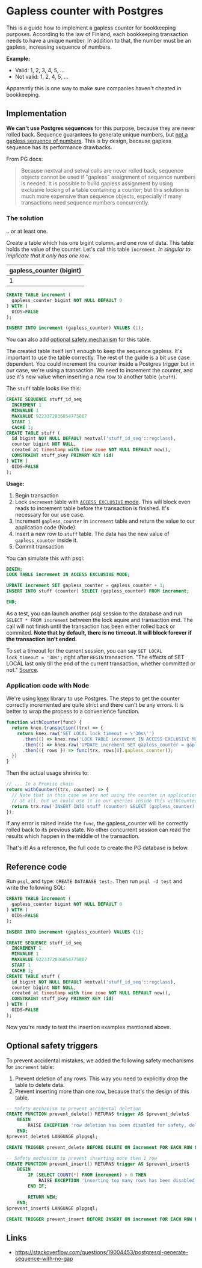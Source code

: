 # Gapless counter with Postgres

This is a guide how to implement a gapless counter for bookkeeping purposes.
According to the law of Finland, each bookkeeping transaction needs to have a unique number.
In addition to that, the number must be an gapless, increasing sequence of numbers.

**Example:**

* Valid: 1, 2, 3, 4, 5, ...
* Not valid: 1, 2, 4, 5, ...

Apparently this is one way to make sure companies haven't cheated in bookkeeping.


## Implementation

**We can't use Postgres sequences** for this purpose, because they are never rolled back.
Sequence guarantees to generate unique numbers, but [not a gapless sequence of numbers][1]. This is by design, because
gapless sequence has its performance drawbacks.

From PG docs:

> Because nextval and setval calls are never rolled back, sequence objects cannot be used if "gapless" assignment of sequence numbers is needed. It is possible to build gapless assignment by using exclusive locking of a table containing a counter; but this solution is much more expensive than sequence objects, especially if many transactions need sequence numbers concurrently.


### The solution

.. or at least one.

Create a table which has one bigint column, and one row of data. This table holds the value of the counter. Let's call this table `increment`. *In singular to implicate that it only has one row.*

| gapless_counter (bigint) |
|--------------------------|
| 1                        |


```sql
CREATE TABLE increment (
  gapless_counter bigint NOT NULL DEFAULT 0
) WITH (
  OIDS=FALSE
);

INSERT INTO increment (gapless_counter) VALUES (1);
```

You can also add [optional safety mechanism](#optional-safety-triggers) for this table.

The created table itself isn't enough to keep the sequence gapless. It's
important to use the table correctly. The rest of the guide is a bit use case dependent.
You could increment the counter inside a Postgres trigger but in our case, we're
using a transaction. We need to increment the counter, and use it's new value when inserting
a new row to another table (`stuff`).

The `stuff` table looks like this:

```sql
CREATE SEQUENCE stuff_id_seq
  INCREMENT 1
  MINVALUE 1
  MAXVALUE 9223372036854775807
  START 1
  CACHE 1;
CREATE TABLE stuff (
  id bigint NOT NULL DEFAULT nextval('stuff_id_seq'::regclass),
  counter bigint NOT NULL,
  created_at timestamp with time zone NOT NULL DEFAULT now(),
  CONSTRAINT stuff_pkey PRIMARY KEY (id)
) WITH (
  OIDS=FALSE
);
```

**Usage:**

1. Begin transaction
2. Lock `increment` table with [`ACCESS EXCLUSIVE` mode][2]. This will block even reads to increment table before the transaction is finished. It's necessary for our use case.
3. Increment `gapless_counter` in `increment` table and return the value to our application code (Node)
4. Insert a new row to `stuff` table. The data has the new value of `gapless_counter` inside it.
5. Commit transaction

You can simulate this with psql:

```sql
BEGIN;
LOCK TABLE increment IN ACCESS EXCLUSIVE MODE;

UPDATE increment SET gapless_counter = gapless_counter + 1;
INSERT INTO stuff (counter) SELECT (gapless_counter) FROM increment;

END;
```

As a test, you can launch another psql session to the database and run `SELECT * FROM increment` between the lock aquire and transaction end.
The call will not finish until the transaction has been either rolled back or commited.
**Note that by default, there is no timeout. It will block forever if the transaction isn't ended.**

To set a timeout for the current session, you can say `SET LOCAL lock_timeout = '30s';` right after `BEGIN` transaction. "The effects of SET LOCAL last only till the end of the current transaction, whether committed or not." [Source][3].

### Application code with Node

We're using [knex](http://knexjs.org/) library to use Postgres. The steps to
get the counter correctly incremented are quite strict and there can't be any
errors. It is better to wrap the process to a convenience function.

```js
function withCounter(func) {
  return knex.transaction((trx) => {
    return knex.raw('SET LOCAL lock_timeout = \'30s\'')
      .then(() => knex.raw('LOCK TABLE increment IN ACCESS EXCLUSIVE MODE'))
      .then(() => knex.raw('UPDATE increment SET gapless_counter = gapless_counter + 1 RETURNING gapless_counter'))
      .then(({ rows }) => func(trx, rows[0].gapless_counter));
  })
}
```

Then the actual usage shrinks to:

```js
// ... In a Promise chain
return withCounter((trx, counter) => {
  // Note that in this case we are not using the counter in application code
  // at all, but we could use it in our queries inside this withCounter `func`.
  return trx.raw('INSERT INTO stuff (counter) SELECT (gapless_counter) FROM increment');
});
```

If any error is raised inside the `func`, the gapless_counter will be correctly
rolled back to its previous state. No other concurrent session can read the
results which happen in the middle of the transaction.


That's it! As a reference, the full code to create the PG database is below.


## Reference code

Run `psql`, and type: `CREATE DATABASE test;`. Then run `psql -d test` and write
the following SQL:

```sql
CREATE TABLE increment (
  gapless_counter bigint NOT NULL DEFAULT 0
) WITH (
  OIDS=FALSE
);

INSERT INTO increment (gapless_counter) VALUES (1);

CREATE SEQUENCE stuff_id_seq
  INCREMENT 1
  MINVALUE 1
  MAXVALUE 9223372036854775807
  START 1
  CACHE 1;
CREATE TABLE stuff (
  id bigint NOT NULL DEFAULT nextval('stuff_id_seq'::regclass),
  counter bigint NOT NULL,
  created_at timestamp with time zone NOT NULL DEFAULT now(),
  CONSTRAINT stuff_pkey PRIMARY KEY (id)
) WITH (
  OIDS=FALSE
);
```

Now you're ready to test the insertion examples mentioned above.


## Optional safety triggers

To prevent accidental mistakes, we added the following safety mechanisms for `increment` table:

1. Prevent deletion of any rows. This way you need to explicitly drop the table to delete data.
2. Prevent inserting more than one row, because that's the design of this table.

```sql
-- Safety mechanism to prevent accidental deletion
CREATE FUNCTION prevent_delete() RETURNS trigger AS $prevent_delete$
    BEGIN
        RAISE EXCEPTION 'row deletion has been disabled for safety, delete the whole table if you really want to delete';
    END;
$prevent_delete$ LANGUAGE plpgsql;

CREATE TRIGGER prevent_delete BEFORE DELETE ON increment FOR EACH ROW EXECUTE PROCEDURE prevent_delete();

-- Safety mechanism to prevent inserting more then 1 row
CREATE FUNCTION prevent_insert() RETURNS trigger AS $prevent_insert$
    BEGIN
        IF (SELECT COUNT(*) FROM increment) > 0 THEN
            RAISE EXCEPTION 'inserting too many rows has been disabled for safety, the table has been designed to have one row';
        END IF;

        RETURN NEW;
    END;
$prevent_insert$ LANGUAGE plpgsql;

CREATE TRIGGER prevent_insert BEFORE INSERT ON increment FOR EACH ROW EXECUTE PROCEDURE prevent_insert();
```

## Links

* https://stackoverflow.com/questions/19004453/postgresql-generate-sequence-with-no-gap


[1]: https://www.postgresql.org/docs/9.5/static/sql-createsequence.html
[2]: https://www.postgresql.org/docs/9.4/static/explicit-locking.html
[3]: https://www.postgresql.org/docs/8.3/static/sql-set.html
